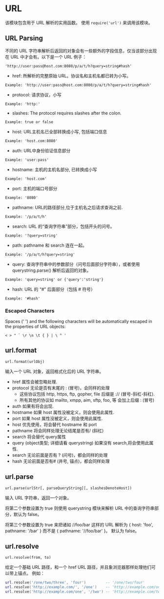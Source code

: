 # URL

该模块包含用于 URL 解析的实用函数。 使用 `require('url')` 来调用该模块。

## URL Parsing

不同的 URL 字符串解析后返回的对象会有一些额外的字段信息，仅当该部分出现在 URL 中才会有。以下是一个 URL 例子：

```
'http://user:pass@host.com:8080/p/a/t/h?query=string#hash'
```

- href: 所解析的完整原始 URL。协议名和主机名都已转为小写。

```
Example: 'http://user:pass@host.com:8080/p/a/t/h?query=string#hash'
```

- protocol: 请求协议，小写

```
Example: 'http:'
```

- slashes: The protocol requires slashes after the colon.

```
Example: true or false
```

- host: URL主机名已全部转换成小写, 包括端口信息

```
Example: 'host.com:8080'
```

- auth: URL中身份验证信息部分

```
Example: 'user:pass'
```

- hostname: 主机的主机名部分, 已转换成小写

```
Example: 'host.com'
```

- port: 主机的端口号部分

```
Example: '8080'
```

- pathname: URL的路径部分,位于主机名之后请求查询之前.

```
Example: '/p/a/t/h'
```

- search: URL 的“查询字符串”部分，包括开头的问号。

```
Example: '?query=string'
```

- path: pathname 和 search 连在一起。

```
Example: '/p/a/t/h?query=string'
```

- query: 查询字符串中的参数部分（问号后面部分字符串），或者使用 querystring.parse() 解析后返回的对象。

```
Example: 'query=string' or {'query':'string'}
```

- hash: URL 的 “#” 后面部分（包括 # 符号）

```
Example: '#hash'
```

### Escaped Characters

Spaces (' ') and the following characters will be automatically escaped in the properties of URL objects:

```
< > " ` \r \n \t { } | \ ^ '
```

## url.format

    url.format(urlObj)

输入一个 URL 对象，返回格式化后的 URL 字符串。

- href 属性会被忽略处理.
- protocol 无论是否有末尾的 : (冒号)，会同样的处理
    + 这些协议包括 http, https, ftp, gopher, file 后缀是 :// (冒号-斜杠-斜杠).
    + 所有其他的协议如 mailto, xmpp, aim, sftp, foo, 等 会加上后缀 : (冒号)
- auth 如果有将会出现.
- hostname 如果 host 属性没被定义，则会使用此属性.
- port 如果 host 属性没被定义，则会使用此属性.
- host 优先使用，将会替代 hostname 和 port
- pathname 将会同样处理无论结尾是否有/ (斜杠)
- search 将会替代 query属性
- query (object类型; 详细请看 querystring) 如果没有 search,将会使用此属性.
- search 无论前面是否有 ? (问号)，都会同样的处理
- hash 无论前面是否有# (井号, 锚点)，都会同样处理

## url.parse

    url.parse(urlStr[, parseQueryString][, slashesDenoteHost])

输入 URL 字符串，返回一个对象。

将第二个参数设置为 true 则使用 querystring 模块来解析 URL 中的查询字符串部分，默认为 false。

将第三个参数设置为 true 来把诸如 //foo/bar 这样的 URL 解析为 { host: 'foo', pathname: '/bar' } 而不是 { pathname: '//foo/bar' }。 默认为 false。


## url.resolve

    url.resolve(from, to)

给定一个基础 URL 路径，和一个 href URL 路径，并且象浏览器那样处理他们可以带上锚点。 例如：

```lua
url.resolve('/one/two/three', 'four')         -- '/one/two/four'
url.resolve('http://example.com/', '/one')    -- 'http://example.com/one'
url.resolve('http://example.com/one', '/two') -- 'http://example.com/two'
```
